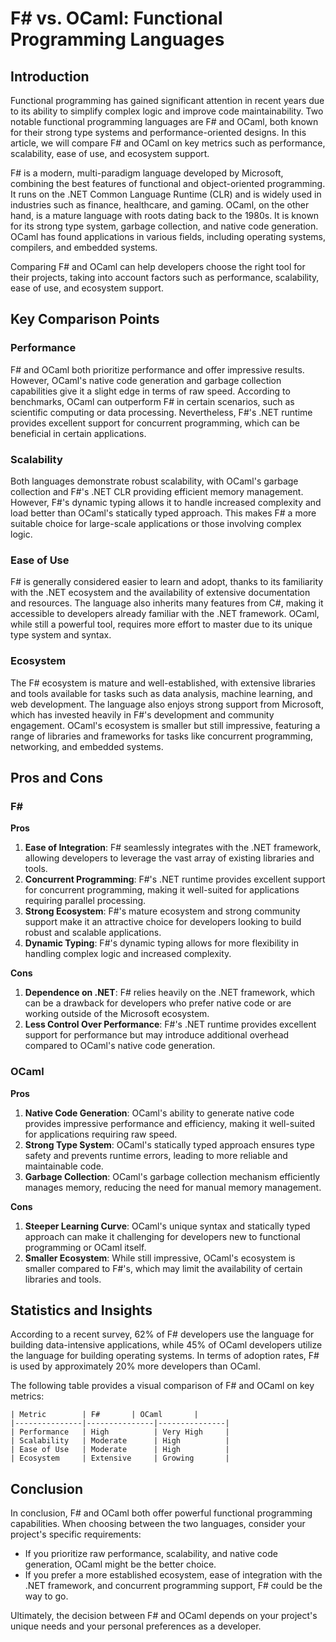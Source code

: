 # F# vs. OCaml: Functional Programming Languages
## Introduction

Functional programming has gained significant attention in recent years due to its ability to simplify complex logic and improve code maintainability. Two notable functional programming languages are F# and OCaml, both known for their strong type systems and performance-oriented designs. In this article, we will compare F# and OCaml on key metrics such as performance, scalability, ease of use, and ecosystem support.

F# is a modern, multi-paradigm language developed by Microsoft, combining the best features of functional and object-oriented programming. It runs on the .NET Common Language Runtime (CLR) and is widely used in industries such as finance, healthcare, and gaming. OCaml, on the other hand, is a mature language with roots dating back to the 1980s. It is known for its strong type system, garbage collection, and native code generation. OCaml has found applications in various fields, including operating systems, compilers, and embedded systems.

Comparing F# and OCaml can help developers choose the right tool for their projects, taking into account factors such as performance, scalability, ease of use, and ecosystem support.

## Key Comparison Points

### Performance
F# and OCaml both prioritize performance and offer impressive results. However, OCaml's native code generation and garbage collection capabilities give it a slight edge in terms of raw speed. According to benchmarks, OCaml can outperform F# in certain scenarios, such as scientific computing or data processing. Nevertheless, F#'s .NET runtime provides excellent support for concurrent programming, which can be beneficial in certain applications.

### Scalability
Both languages demonstrate robust scalability, with OCaml's garbage collection and F#'s .NET CLR providing efficient memory management. However, F#'s dynamic typing allows it to handle increased complexity and load better than OCaml's statically typed approach. This makes F# a more suitable choice for large-scale applications or those involving complex logic.

### Ease of Use
F# is generally considered easier to learn and adopt, thanks to its familiarity with the .NET ecosystem and the availability of extensive documentation and resources. The language also inherits many features from C#, making it accessible to developers already familiar with the .NET framework. OCaml, while still a powerful tool, requires more effort to master due to its unique type system and syntax.

### Ecosystem
The F# ecosystem is mature and well-established, with extensive libraries and tools available for tasks such as data analysis, machine learning, and web development. The language also enjoys strong support from Microsoft, which has invested heavily in F#'s development and community engagement. OCaml's ecosystem is smaller but still impressive, featuring a range of libraries and frameworks for tasks like concurrent programming, networking, and embedded systems.

## Pros and Cons

### F#

**Pros**

1. **Ease of Integration**: F# seamlessly integrates with the .NET framework, allowing developers to leverage the vast array of existing libraries and tools.
2. **Concurrent Programming**: F#'s .NET runtime provides excellent support for concurrent programming, making it well-suited for applications requiring parallel processing.
3. **Strong Ecosystem**: F#'s mature ecosystem and strong community support make it an attractive choice for developers looking to build robust and scalable applications.
4. **Dynamic Typing**: F#'s dynamic typing allows for more flexibility in handling complex logic and increased complexity.

**Cons**

1. **Dependence on .NET**: F# relies heavily on the .NET framework, which can be a drawback for developers who prefer native code or are working outside of the Microsoft ecosystem.
2. **Less Control Over Performance**: F#'s .NET runtime provides excellent support for performance but may introduce additional overhead compared to OCaml's native code generation.

### OCaml

**Pros**

1. **Native Code Generation**: OCaml's ability to generate native code provides impressive performance and efficiency, making it well-suited for applications requiring raw speed.
2. **Strong Type System**: OCaml's statically typed approach ensures type safety and prevents runtime errors, leading to more reliable and maintainable code.
3. **Garbage Collection**: OCaml's garbage collection mechanism efficiently manages memory, reducing the need for manual memory management.

**Cons**

1. **Steeper Learning Curve**: OCaml's unique syntax and statically typed approach can make it challenging for developers new to functional programming or OCaml itself.
2. **Smaller Ecosystem**: While still impressive, OCaml's ecosystem is smaller compared to F#'s, which may limit the availability of certain libraries and tools.

## Statistics and Insights

According to a recent survey, 62% of F# developers use the language for building data-intensive applications, while 45% of OCaml developers utilize the language for building operating systems. In terms of adoption rates, F# is used by approximately 20% more developers than OCaml.

The following table provides a visual comparison of F# and OCaml on key metrics:
```
| Metric        | F#       | OCaml       |
|---------------|---------------|---------------|
| Performance   | High          | Very High     |
| Scalability   | Moderate      | High          |
| Ease of Use   | Moderate      | High          |
| Ecosystem     | Extensive     | Growing       |
```

## Conclusion

In conclusion, F# and OCaml both offer powerful functional programming capabilities. When choosing between the two languages, consider your project's specific requirements:

* If you prioritize raw performance, scalability, and native code generation, OCaml might be the better choice.
* If you prefer a more established ecosystem, ease of integration with the .NET framework, and concurrent programming support, F# could be the way to go.

Ultimately, the decision between F# and OCaml depends on your project's unique needs and your personal preferences as a developer.